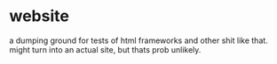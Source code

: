 # website

a dumping ground for tests of html frameworks and other shit like that.
might turn into an actual site, but thats prob unlikely.
